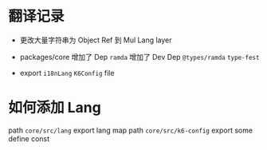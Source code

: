 # 翻译记录


- 更改大量字符串为 Object Ref 到 Mul Lang layer 

- packages/core 增加了 Dep `ramda`  增加了 Dev Dep `@types/ramda` `type-fest`

- export `i18nLang` `K6Config` file 



# 如何添加 Lang

path `core/src/lang` export lang map
path `core/src/k6-config` export some define const 